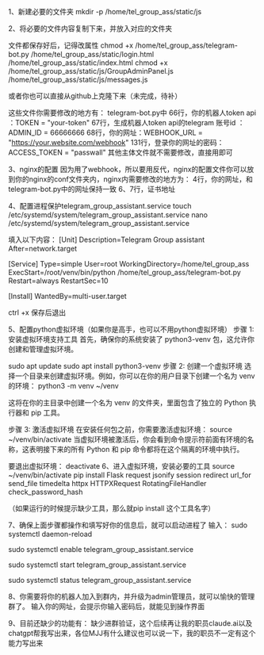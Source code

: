 1、新建必要的文件夹
mkdir -p /home/tel_group_ass/static/js

2、将必要的文件内容复制下来，并放入对应的文件夹


文件都保存好后，记得改属性
chmod +x /home/tel_group_ass/telegram-bot.py /home/tel_group_ass/static/login.html /home/tel_group_ass/static/index.html
chmod +x /home/tel_group_ass/static/js/GroupAdminPanel.js /home/tel_group_ass/static/js/messages.js

或者你也可以直接从github上克隆下来（未完成，待补）

这些文件你需要修改的地方有：
telegram-bot.py中
66行，你的机器人token api ：TOKEN = "your-token"
67行，生成机器人token api的telegram 账号id ：ADMIN_ID = 66666666
68行，你的网址：WEBHOOK_URL = "https://your.website.com/webhook"
131行，登录你的网址的密码：ACCESS_TOKEN = "passwall"
其他主体文件就不需要修改，直接用即可

3、nginx的配置
因为用了webhook，所以要用反代，nginx的配置文件你可以放到你的nginx的conf文件夹内，nginx内需要修改的地方为：
4行，你的网址，和telegram-bot.py中的网址保持一致
6、7行，证书地址

4、配置进程保护telegram_group_assistant.service
touch /etc/systemd/system/telegram_group_assistant.service
nano /etc/systemd/system/telegram_group_assistant.service

填入以下内容：
[Unit]
Description=Telegram Group assistant
After=network.target

[Service]
Type=simple
User=root
WorkingDirectory=/home/tel_group_ass
ExecStart=/root/venv/bin/python /home/tel_group_ass/telegram-bot.py
Restart=always
RestartSec=10

[Install]
WantedBy=multi-user.target

ctrl +x 保存后退出

5、配置python虚拟环境（如果你是高手，也可以不用python虚拟环境）
步骤 1: 安装虚拟环境支持工具
首先，确保你的系统安装了 python3-venv 包，这允许你创建和管理虚拟环境。

sudo apt update
sudo apt install python3-venv
步骤 2: 创建一个虚拟环境
选择一个目录来创建虚拟环境。例如，你可以在你的用户目录下创建一个名为 venv 的环境：
python3 -m venv ~/venv

这将在你的主目录中创建一个名为 venv 的文件夹，里面包含了独立的 Python 执行器和 pip 工具。

步骤 3: 激活虚拟环境
在安装任何包之前，你需要激活虚拟环境：
source ~/venv/bin/activate
当虚拟环境被激活后，你会看到命令提示符前面有环境的名称，这表明接下来的所有 Python 和 pip 命令都将在这个隔离的环境中执行。

要退出虚拟环境：
deactivate
6、进入虚拟环境，安装必要的工具
source ~/venv/bin/activate
pip install Flask request  jsonify  session  redirect  url_for  send_file timedelta httpx HTTPXRequest RotatingFileHandler check_password_hash

（如果运行的时候提示缺少工具，那么就pip install 这个工具名字）

7、确保上面步骤都操作和填写好你的信息后，就可以启动进程了
输入：
sudo systemctl daemon-reload

sudo systemctl enable telegram_group_assistant.service

sudo systemctl start telegram_group_assistant.service

sudo systemctl status telegram_group_assistant.service

8、你需要将你的机器人加入到群内，并升级为admin管理员，就可以愉快的管理群了。
输入你的网址，会提示你输入密码后，就能见到操作界面

9、目前还缺少的功能有：
缺少进群验证，这个后续再让我的职员claude.ai以及chatgpt帮我写出来，各位MJJ有什么建议也可以说一下，我的职员不一定有这个能力写出来

